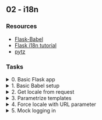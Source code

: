 ## 02 - i18n

### Resources

- [Flask-Babel](https://web.archive.org/web/20201111174034/https://flask-babel.tkte.ch/ "Flask-Babel")
- [Flask i18n tutorial](https://blog.miguelgrinberg.com/post/the-flask-mega-tutorial-part-xiii-i18n-and-l10n "Flask i18n tutorial")
- [pytz](https://pypi.org/project/pytz/ "pytz")

### Tasks

<details>
<summary>0. Basic Flask app</summary>

1. Setup a basic Flask app in `0-app.py`.
2. Create a single `/` route and an `index.html` template that simply outputs “Welcome to Holberton” as page title (`<title>`) and “Hello world” as header (`<h1>`).

**Files:**

- `0-app.py`
- `templates/0-index.html`
</details>

<details>
<summary>1. Basic Babel setup</summary>

1. Install the Babel Flask extension:

```sh
$ pip3 install flask_babel==2.0.0
```

2. instantiate the Babel object in your app. Store it in a module-level variable named `babel`.
3. In order to configure available languages in our app, you will create a `Config` class that has a `LANGUAGES` class attribute equal to `["en", "fr"]`.
4. Use `Config` to set Babel’s default locale (`"en"`) and timezone (`"UTC"`).
5. Use that class as config for your Flask app.

**Files:**

- `1-app.py`
- `templates/1-index.html`
</details>

<details>
<summary>2. Get locale from request</summary>

1. Create a `get_locale` function with the `babel.localeselector` decorator.
2. Use `request.accept_languages` to determine the best match with our supported languages.

**Files:**

- `2-app.py`
- `templates/2-index.html`
</details>

<details>
<summary>3. Parametrize templates</summary>

Use the `_` or `gettext` function to parametrize your templates.,Use the message IDs `home_title` and `home_header`.
Create a `babel.cfg` file containing

```python
[python: **.py]
[jinja2: **/templates/**.html]
extensions=jinja2.ext.autoescape,jinja2.ext.with_
```

Then initialize your translations with

```sh
$ pybabel extract -F babel.cfg -o messages.pot .
```

and your two dictionaries with

```sh
$ pybabel init -i messages.pot -d translations -l en
$ pybabel init -i messages.pot -d translations -l fr
```

Then edit files `translations/[en|fr]/LC_MESSAGES/messages.po` to provide the correct value for each message ID for each language. Use the following translations:

| msgid         | English                  | French                       |
| ------------- | ------------------------ | ---------------------------- |
| `home_title`  | `"Welcome to Holberton"` | `"Bienvenue chez Holberton"` |
| `home_header` | `"Hello world!"`         | `"Bonjour monde!"`           |

Then compile your dictionaries with

```sh
$ pybabel compile -d translations
```

Reload the home page of your app and make sure that the correct messages show up.

**Files:**

- `3-app.py`
- `babel.cfg`
- `templates/3-index.html`
- `translations/en/LC_MESSAGES/messages.po`
- `translations/fr/LC_MESSAGES/messages.po`
- `translations/en/LC_MESSAGES/messages.mo`
- `translations/fr/LC_MESSAGES/messages.mo`
</details>

<details>
<summary>4. Force locale with URL parameter</summary>

In this task, you will implement a way to force a particular locale by passing the `locale=fr` parameter to your app’s URLs.

In your `get_locale` function, detect if the incoming request contains `locale` argument and ifs value is a supported locale, return it. If not or if the parameter is not present, resort to the previous default behavior.

Now you should be able to test different translations by visiting `http://127.0.0.1:5000?locale=[fr|en]`.

**Visiting `http://127.0.0.1:5000/?locale=fr` should display this level 1 heading:**

```html
Bonjour monde!
```

**Files:**

- `4-app.py`
- `templates/4-index.html`
</details>

<details>
<summary>5. Mock logging in</summary>

Creating a user login system is outside the scope of this project. To emulate a similar behavior, copy the following user table in `5-app.py`.

```python
users = {
    1: {"name": "Balou", "locale": "fr", "timezone": "Europe/Paris"},
    2: {"name": "Beyonce", "locale": "en", "timezone": "US/Central"},
    3: {"name": "Spock", "locale": "kg", "timezone": "Vulcan"},
    4: {"name": "Teletubby", "locale": None, "timezone": "Europe/London"},
}
```

This will mock a database user table. Logging in will be mocked by passing `login_as` URL parameter containing the user ID to log in as.

Define a `get_user` function that returns a user dictionary or `None` if the ID cannot be found or if `login_as` was not passed.

Define a `before_request` function and use the `app.before_request` decorator to make it be executed before all other functions. `before_request` should use `get_user` to find a user if any, and set it as a global on `flask.g.user`.

In your HTML template, if a user is logged in, in a paragraph tag, display a welcome message otherwise display a default message as shown in the table below.

| msgid           | English                                | French                                           |
| --------------- | -------------------------------------- | ------------------------------------------------ |
| `logged_in_as`  | `"You are logged in as %(username)s."` | `"Vous êtes connecté en tant que %(username)s."` |
| `not_logged_in` | `"You are not logged in."`             | `"Vous n'êtes pas connecté."`                    |

**Visiting `http://127.0.0.1:5000/` in your browser should display this:**

```html
Hello world! You are not logged in
```

**Visiting `http://127.0.0.1:5000/?login_as=2` in your browser should display this:**

```html
Hello world! You are logged in as Beyonce
```

**Files:**

- `5-app.py`
- `templates/5-index.html`
</details>
